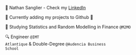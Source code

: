 :wave: Nathan Sanglier - Check my <a href="www.linkedin.com/in/nathan-sglr">LinkedIn</a>

:construction_worker: Currently adding my projects to Github :construction_worker:

:blue_book: Studying Statistics and Random Modelling in Finance <code>@M2MO</code>

:mag: Engineer <code>@IMT Atlantique</code> & Double-Degree <code>@Audencia Business School</code>

